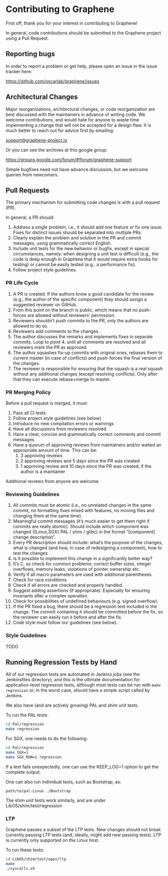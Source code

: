 # Contributing to Graphene

First off, thank you for your interest in contributing to Graphene!

In general, code contributions should be submitted to the Graphene project using a Pull Request.

## Reporting bugs

In order to report a problem or get help, please open an issue in the issue tracker here:

https://github.com/oscarlab/graphene/issues

## Architectural Changes

Major reorganizations, architectural changes, or code reorganization are best discussed with the maintainers
in advance of writing code.  We welcome contributions, and would hate for anyone to waste time implementing
a change that will not be accepted for a design flaw.  It is much better to reach out for advice first
by emailing:

  support@graphene-project.io

Or you can see the archives at this google group:

  https://groups.google.com/forum/#!forum/graphene-support

Simple bugfixes need not have advance discussion, but we welcome queries from newcomers.

## Pull Requests

The primary mechanism for submitting code changes is with a pull request (PR).

In general, a PR should:

1. Address a single problem; i.e., it should add one feature or fix one issue.  Fixes for distinct issues should be separated into multiple PRs.
2. Clearly explain the problem and solution in the PR and commit messages, using grammatically correct English.
3. Include unit tests for the new behavior or bugfix, except in special circumstances, namely: when designing a unit test is difficult (e.g., the code is deep enough in Graphene that it would require extra hooks for testing) or cannot be easily tested (e.g., a performance fix).
4. Follow project style guidelines.

### PR Life Cycle

1. A PR is created. If the authors know a good candidate for the review (e.g., the author of the specific component) they should assign a suggested reviewer on GitHub.
2. From this point on the branch is public, which means that no push-forces are allowed without reviewers’ permission.
3. Reviewers shouldn’t push commits to the PR, only the authors are allowed to do so.
4. Reviewers add comments to the changes.
5. The author discusses the remarks and implements fixes in separate commits. Loop to point 4. until all comments are resolved and all reviewers mark the PR as approved.
6. The author squashes fix-up commits with original ones, rebases them to current master (in case of conflicts) and push-forces the final version of the changes.
7. The reviewer is responsible for ensuring that the squash is a real squash without any additional changes (except resolving conflicts). Only after that they can execute rebase+merge to master.

### PR Merging Policy

Before a pull request is merged, it must:

  1. Pass all CI tests
  2. Follow project style guidelines (see below)
  3. Introduce no new compilation errors or warnings
  4. Have all discussions from reviewers resolved
  5. Have a clear, concise and grammatically correct comments and commit messages.
  6. Have a quorum of approving reviews from maintainers and/or waited an appropriate amount of time.  This can be:
     1. 3 approving reviews
     2. 2 approving reviews and 5 days since the PR was created
     3. 1 approving review and 10 days since the PR was created, if the author is a maintainer

Additional reviews from anyone are welcome.

### Reviewing Guidelines

1. All commits must be atomic (i.e., no unrelated changes in the same commit, no formatting fixes mixed with features, no moving files and changing them at the same time).
2. Meaningful commit messages (it’s much easier to get them right if commits are really atomic). Should include which component was changed ({Linux,SGX} PAL / shim / glibc) in the format “[component] change description”.
3. Every PR description should include: what’s the purpose of the changes, what is changed (and how, in case of redesigning a component), how to test the changes.
4. Is it possible to implement this change in a significantly better way?
5. It’s C, so check for common problems: correct buffer sizes, integer overflows, memory leaks, violations of pointer ownership etc.
6. Verify if all macro parameters are used with additional parentheses.
7. Check for race conditions.
8. Check if all errors are checked and properly handled.
9. Suggest adding assertions (if appropriate). Especially for ensuring invariants after a complex operation.
10. Check for possibilities of undefined behaviours (e.g. signed overflow).
11. If the PR fixed a bug, there should be a regression test included in the change. The commit containing it should be committed before the fix, so the reviewer can easily run it before and after the fix.
12. Code style must follow our guidelines (see below).

### Style Guidelines

TODO

## Running Regression Tests by Hand

All of our regression tests are automated in Jenkins jobs (see the
Jenkinsfiles directory), and this is the ultimate documentation for
application-level regression tests, although most tests can be run with
`make regression` or, in the worst case, should have a simple script called by Jenkins.

We also have (and are actively growing) PAL and shim unit tests.

To run the PAL tests:

```Bash
cd Pal/regression
make regression
```

For SGX, one needs to do the following:

```Bash
cd Pal/regression
make SGX=1
make SGX_RUN=1 regression
```

If a test fails unexpectedly, one can use the KEEP_LOG=1 option to get the complete output.

One can also run individual tests, such as Bootstrap, as:

```path/to/pal-Linux ./Bootstrap```

The shim unit tests work similarly, and are under LibOS/shim/test/regression

### LTP

Graphene passes a subset of the LTP tests.  New changes should not break currently passing
LTP tests (and, ideally, might add new passing tests).  LTP is currently only supported on
the Linux host.

To run these tests:

```Bash
cd LibOS/shim/test/apps/ltp
make
./syscalls.sh
```
